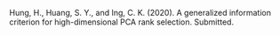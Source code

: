 Hung, H., Huang, S. Y., and Ing, C. K. (2020). A generalized information criterion for high-dimensional PCA rank selection. Submitted.
